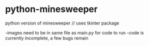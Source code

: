 # python-minesweeper
python version of minesweeper // uses tkinter package

-images need to be in same file as main.py for code to run
-code is currently incomplete, a few bugs remain
